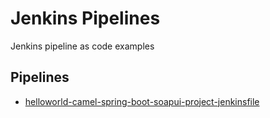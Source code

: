 # Jenkins Pipelines
Jenkins pipeline as code examples

## Pipelines 
- [helloworld-camel-spring-boot-soapui-project-jenkinsfile](https://github.com/Emmerson-Miranda/jenkins-pipelines/tree/master/helloworld-camel-spring-boot)



